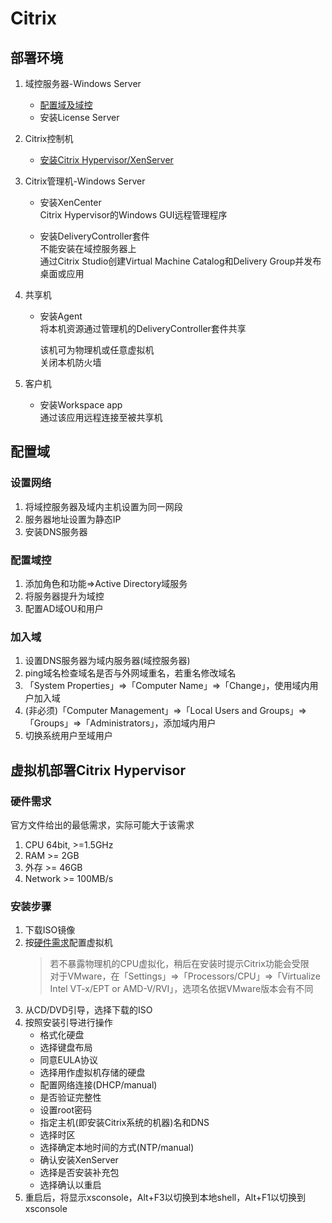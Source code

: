# Citrix

## 部署环境

1. 域控服务器-Windows Server  
    - [配置域及域控](#配置域)
    - 安装License Server  

2. Citrix控制机
    - [安装Citrix Hypervisor/XenServer](#虚拟机部署citrix-hypervisor)  

3. Citrix管理机-Windows Server
    - 安装XenCenter  
        Citrix Hypervisor的Windows GUI远程管理程序  

    - 安装DeliveryController套件  
        不能安装在域控服务器上  
        通过Citrix Studio创建Virtual Machine Catalog和Delivery Group并发布桌面或应用
4. 共享机
    - 安装Agent  
        将本机资源通过管理机的DeliveryController套件共享  

        该机可为物理机或任意虚拟机  
        关闭本机防火墙
5. 客户机  
    - 安装Workspace app  
        通过该应用远程连接至被共享机

## 配置域

### 设置网络

1. 将域控服务器及域内主机设置为同一网段
2. 服务器地址设置为静态IP
3. 安装DNS服务器

### 配置域控

1. 添加角色和功能=>Active Directory域服务
2. 将服务器提升为域控  
3. 配置AD域OU和用户

### 加入域

1. 设置DNS服务器为域内服务器(域控服务器)
2. ping域名检查域名是否与外网域重名，若重名修改域名
3. 「System Properties」=>「Computer Name」=>「Change」，使用域内用户加入域
4. (非必须)「Computer Management」=>「Local Users and Groups」=>「Groups」=>「Administrators」，添加域内用户
5. 切换系统用户至域用户

## 虚拟机部署Citrix Hypervisor

### 硬件需求

官方文件给出的最低需求，实际可能大于该需求

1. CPU 64bit, >=1.5GHz
2. RAM >= 2GB
3. 外存 >= 46GB
4. Network >= 100MB/s

### 安装步骤

1. 下载ISO镜像  
2. 按[硬件需求](#硬件需求)配置虚拟机
    > 若不暴露物理机的CPU虚拟化，稍后在安装时提示Citrix功能会受限  
    > 对于VMware，在「Settings」=>「Processors/CPU」=>「Virtualize Intel VT-x/EPT or AMD-V/RVI」，选项名依据VMware版本会有不同  
3. 从CD/DVD引导，选择下载的ISO
4. 按照安装引导进行操作
    - 格式化硬盘
    - 选择键盘布局
    - 同意EULA协议
    - 选择用作虚拟机存储的硬盘
    - 配置网络连接(DHCP/manual)
    - 是否验证完整性
    - 设置root密码
    - 指定主机(即安装Citrix系统的机器)名和DNS
    - 选择时区
    - 选择确定本地时间的方式(NTP/manual)
    - 确认安装XenServer
    - 选择是否安装补充包
    - 选择确认以重启
5. 重启后，将显示xsconsole，Alt+F3以切换到本地shell，Alt+F1以切换到xsconsole

